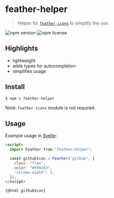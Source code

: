 # feather-helper

> Helper for [`feather-icons`](https://github.com/feathericons/feather) to simplify the use.

![npm version](https://img.shields.io/npm/v/feather-helper) ![npm license](https://img.shields.io/npm/l/feather-helper)

## Highlights

- lightweight
- adds types for autocompletion
- simplifies usage

## Install

```bash
$ npm i feather-helper
```

Note: `feather-icons` module is not required.

## Usage

Example usage in [Svelte](https://github.com/sveltejs/svelte):

```html
<script>
  import Feather from "feather-helper";

  const githubIcon = Feather("github", {
    class: "flex",
    color: "#F09383",
    "stroke-width": 3,
  });
</script>

{@html githubIcon}
```
